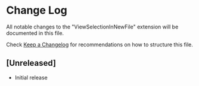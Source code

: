 # Change Log

All notable changes to the "ViewSelectionInNewFile" extension will be documented in this file.

Check [Keep a Changelog](http://keepachangelog.com/) for recommendations on how to structure this file.

## [Unreleased]

- Initial release